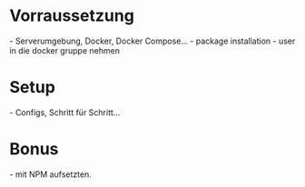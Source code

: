 <h1> Vorraussetzung </h1>
- Serverumgebung, Docker, Docker Compose...
- package installation
- user in die docker gruppe nehmen

<h1> Setup </h1>
- Configs, Schritt für Schritt...

<h1> Bonus </h1>
- mit NPM aufsetzten.
